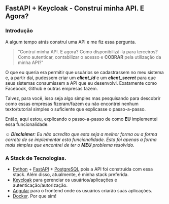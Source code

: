 ## FastAPI + Keycloak - Construí minha API. E Agora?

### Introdução
A algum tempo atrás construí uma API e me fiz essa pergunta.
> "Contruí minha API. E agora? Como disponibilizá-la para terceiros? Como autenticar, contabilizar o acesso e **COBRAR** pela utilização da minha API?"

O que eu queria era permitir que usuários se cadastrassem no meu sistema e, a partir daí, pudessem criar um _**client_id**_ e um _**client_secret**_ para que seus sistemas consumissem a API que eu desenvolvi. Exatamente como Facebook, Github e outras empresas fazem.

Talvez, para você, isso seja algo simples mas pesquisando para descobrir como essas empresas fizeram/fazem eu não encontrei nenhum texto/tutorial simples o suficiente que explicasse o passo-a-passo.

Então, aqui estou, explicando o passo-a-passo de como **EU** implementei essa funcionalidade.

:relaxed: _**Disclaimer**: Eu não acredito que esta seja a melhor forma ou a forma correta de se implementar esta funcionalidade. Esta foi apenas a forma mais simples que encontrei de ter o **MEU** problema resolvido._

### A Stack de Tecnologias.

* [Python](https://www.python.org/) + [FastAPI](https://fastapi.tiangolo.com/) + [PostgreSQL](https://www.postgresql.org/) pois a API foi construída com essa stack. Além disso, atualmente, é minha stack preferida.
* [Keycloak](https://www.keycloak.org/) para gerenciar os usuários/aplicações e autenticação/autorização.
* [Angular](http://angular.io/) para o frontend onde os usuários criarão suas aplicações.
* [Docker](https://www.docker.com/). Por que sim!



